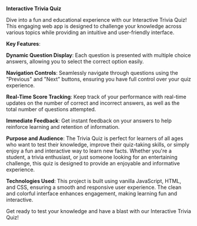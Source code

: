 **Interactive Trivia Quiz**

Dive into a fun and educational experience with our Interactive Trivia Quiz! This engaging web app is designed to challenge your knowledge across various topics while providing an intuitive and user-friendly interface.

**Key Features**:

**Dynamic Question Display**: Each question is presented with multiple choice answers, allowing you to select the correct option easily.

**Navigation Controls**: Seamlessly navigate through questions using the "Previous" and "Next" buttons, ensuring you have full control over your quiz experience.

**Real-Time Score Tracking**: Keep track of your performance with real-time updates on the number of correct and incorrect answers, as well as the total number of questions attempted.

**Immediate Feedback**: Get instant feedback on your answers to help reinforce learning and retention of information.

**Purpose and Audience**:
The Trivia Quiz is perfect for learners of all ages who want to test their knowledge, improve their quiz-taking skills, or simply enjoy a fun and interactive way to learn new facts. Whether you're a student, a trivia enthusiast, or just someone looking for an entertaining challenge, this quiz is designed to provide an enjoyable and informative experience.

**Technologies Used**:
This project is built using vanilla JavaScript, HTML, and CSS, ensuring a smooth and responsive user experience. The clean and colorful interface enhances engagement, making learning fun and interactive.

Get ready to test your knowledge and have a blast with our Interactive Trivia Quiz!
